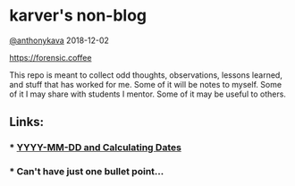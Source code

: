 # karver's non-blog
[@anthonykava](https://twitter.com/anthonykava) 2018-12-02

https://forensic.coffee

This repo is meant to collect odd thoughts, observations, lessons learned, and stuff that has worked for me.  Some of it will be notes to myself.  Some of it I may share with students I mentor.  Some of it may be useful to others.

## Links:

### * [YYYY-MM-DD and Calculating Dates](https://github.com/anthonykava/non-blog/blob/master/doc/0000.YYYY-MM-DD.and.Calculating.Dates.md)
### * Can't have just one bullet point...
